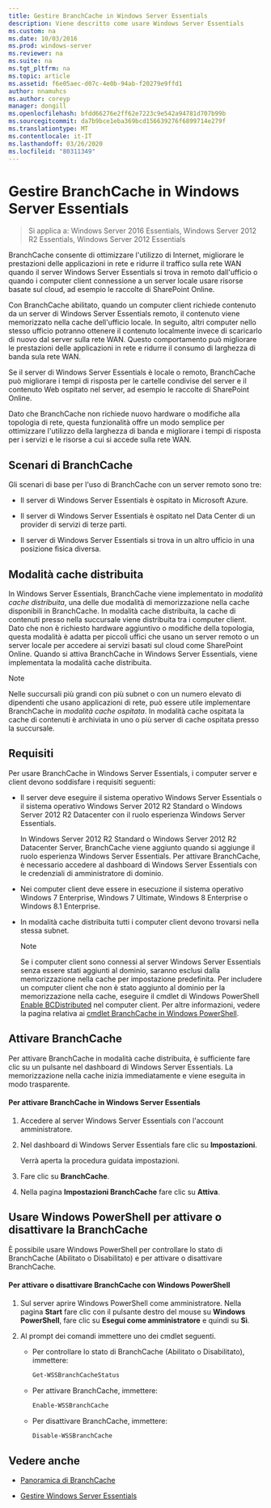 ```yaml
---
title: Gestire BranchCache in Windows Server Essentials
description: Viene descritto come usare Windows Server Essentials
ms.custom: na
ms.date: 10/03/2016
ms.prod: windows-server
ms.reviewer: na
ms.suite: na
ms.tgt_pltfrm: na
ms.topic: article
ms.assetid: f6e05aec-d07c-4e0b-94ab-f20279e9ffd1
author: nnamuhcs
ms.author: coreyp
manager: dongill
ms.openlocfilehash: bfdd66276e2ff62e7223c9e542a94781d707b99b
ms.sourcegitcommit: da7b9bce1eba369bcd156639276f6899714e279f
ms.translationtype: MT
ms.contentlocale: it-IT
ms.lasthandoff: 03/26/2020
ms.locfileid: "80311349"
---
```

# <a name="manage-branchcache-in-windows-server-essentials"></a>Gestire BranchCache in Windows Server Essentials

>Si applica a: Windows Server 2016 Essentials, Windows Server 2012 R2 Essentials, Windows Server 2012 Essentials

BranchCache consente di ottimizzare l'utilizzo di Internet, migliorare le prestazioni delle applicazioni in rete e ridurre il traffico sulla rete WAN quando il server Windows Server Essentials si trova in remoto dall'ufficio o quando i computer client connessione a un server locale usare risorse basate sul cloud, ad esempio le raccolte di SharePoint Online.  
  
 Con BranchCache abilitato, quando un computer client richiede contenuto da un server di Windows Server Essentials remoto, il contenuto viene memorizzato nella cache dell'ufficio locale. In seguito, altri computer nello stesso ufficio potranno ottenere il contenuto localmente invece di scaricarlo di nuovo dal server sulla rete WAN. Questo comportamento può migliorare le prestazioni delle applicazioni in rete e ridurre il consumo di larghezza di banda sula rete WAN.  
  
 Se il server di Windows Server Essentials è locale o remoto, BranchCache può migliorare i tempi di risposta per le cartelle condivise del server e il contenuto Web ospitato nel server, ad esempio le raccolte di SharePoint Online.  
  
 Dato che BranchCache non richiede nuovo hardware o modifiche alla topologia di rete, questa funzionalità offre un modo semplice per ottimizzare l'utilizzo della larghezza di banda e migliorare i tempi di risposta per i servizi e le risorse a cui si accede sulla rete WAN.  
  
## <a name="branchcache-scenarios"></a>Scenari di BranchCache  
 Gli scenari di base per l'uso di BranchCache con un server remoto sono tre:  
  
-   Il server di Windows Server Essentials è ospitato in Microsoft Azure.  
  
-   Il server di Windows Server Essentials è ospitato nel Data Center di un provider di servizi di terze parti.  
  
-   Il server di Windows Server Essentials si trova in un altro ufficio in una posizione fisica diversa.  
  
## <a name="distributed-cache-mode"></a>Modalità cache distribuita  
 In Windows Server Essentials, BranchCache viene implementato in *modalità cache distribuita*, una delle due modalità di memorizzazione nella cache disponibili in BranchCache. In modalità cache distribuita, la cache di contenuti presso nella succursale viene distribuita tra i computer client. Dato che non è richiesto hardware aggiuntivo o modifiche della topologia, questa modalità è adatta per piccoli uffici che usano un server remoto o un server locale per accedere ai servizi basati sul cloud come SharePoint Online. Quando si attiva BranchCache in Windows Server Essentials, viene implementata la modalità cache distribuita.  
  
> [!NOTE]
>  Nelle succursali più grandi con più subnet o con un numero elevato di dipendenti che usano applicazioni di rete, può essere utile implementare BranchCache in *modalità cache ospitata*. In modalità cache ospitata la cache di contenuti è archiviata in uno o più server di cache ospitata presso la succursale.
  
## <a name="requirements"></a>Requisiti  
 Per usare BranchCache in Windows Server Essentials, i computer server e client devono soddisfare i requisiti seguenti:  
  
-   Il server deve eseguire il sistema operativo Windows Server Essentials o il sistema operativo Windows Server 2012 R2 Standard o Windows Server 2012 R2 Datacenter con il ruolo esperienza Windows Server Essentials.  
  
     In Windows Server 2012 R2 Standard o Windows Server 2012 R2 Datacenter Server, BranchCache viene aggiunto quando si aggiunge il ruolo esperienza Windows Server Essentials. Per attivare BranchCache, è necessario accedere al dashboard di Windows Server Essentials con le credenziali di amministratore di dominio.  
  
-   Nei computer client deve essere in esecuzione il sistema operativo Windows 7 Enterprise, Windows 7 Ultimate, Windows 8 Enterprise o Windows 8.1 Enterprise.  
  
-   In modalità cache distribuita tutti i computer client devono trovarsi nella stessa subnet.  
  
    > [!NOTE]
    >  Se i computer client sono connessi al server Windows Server Essentials senza essere stati aggiunti al dominio, saranno esclusi dalla memorizzazione nella cache per impostazione predefinita. Per includere un computer client che non è stato aggiunto al dominio per la memorizzazione nella cache, eseguire il cmdlet di Windows PowerShell [Enable BCDistributed](https://technet.microsoft.com/library/hh848398.aspx) nel computer client. Per altre informazioni, vedere la pagina relativa ai [cmdlet BranchCache in Windows PowerShell](https://technet.microsoft.com/library/hh848392.aspx).  
 
  
## <a name="turn-branchcache-on"></a>Attivare BranchCache  
 Per attivare BranchCache in modalità cache distribuita, è sufficiente fare clic su un pulsante nel dashboard di Windows Server Essentials. La memorizzazione nella cache inizia immediatamente e viene eseguita in modo trasparente.  
  
#### <a name="to-turn-on-branchcache-in-windows-server-essentials"></a>Per attivare BranchCache in Windows Server Essentials  
  
1.  Accedere al server Windows Server Essentials con l'account amministratore.  
  
2.  Nel dashboard di Windows Server Essentials fare clic su **Impostazioni**.  
  
     Verrà aperta la procedura guidata impostazioni.  
  
3.  Fare clic su **BranchCache**.  
  
4.  Nella pagina **Impostazioni BranchCache** fare clic su **Attiva**.  
  
## <a name="use-windows-powershell-to-turn-branchcache-on-or-off"></a>Usare Windows PowerShell per attivare o disattivare la BranchCache  
 È possibile usare Windows PowerShell per controllare lo stato di BranchCache (Abilitato o Disabilitato) e per attivare o disattivare BranchCache.  
  
#### <a name="to-turn-branchcache-on-or-off-using-windows-powershell"></a>Per attivare o disattivare BranchCache con Windows PowerShell  
  
1.  Sul server aprire Windows PowerShell come amministratore. Nella pagina **Start** fare clic con il pulsante destro del mouse su **Windows PowerShell**, fare clic su **Esegui come amministratore** e quindi su **Sì**.  
  
2.  Al prompt dei comandi immettere uno dei cmdlet seguenti.  
  
    -   Per controllare lo stato di BranchCache (Abilitato o Disabilitato), immettere:  
  
        ```powershell  
        Get-WSSBranchCacheStatus  
        ```  
  
    -   Per attivare BranchCache, immettere:  
  
        ```powershell  
        Enable-WSSBranchCache  
        ```  
  
    -   Per disattivare BranchCache, immettere:  
  
        ```powershell  
        Disable-WSSBranchCache  
        ```  
  
## <a name="see-also"></a>Vedere anche  
    
-   [Panoramica di BranchCache](https://technet.microsoft.com/library/hh831696.aspx)  
  
-   [Gestire Windows Server Essentials](Manage-Windows-Server-Essentials.md)
